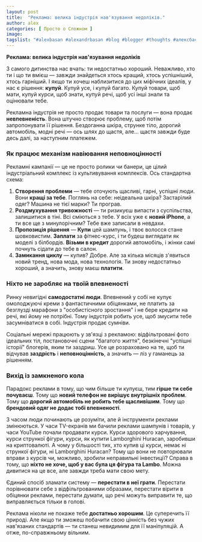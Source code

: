 ```yaml
---
layout: post
title:  "Реклама: велика індустрія нав'язування недоліків."
author: alex
categories: [ Просто о Сложном ]
image: 
tagslist: "#alexbasan #alexandrbasan #blog #blogger #thoughts #алексбасан #александрбасан #блог #блоггер #простоосложном #какработаетмир #какустроенмир #простоосложном #теориямира #теория"
---
```


**Реклама: велика індустрія нав'язування недоліків**

З самого дитинства нас вчать: ти недостатньо хороший. Неважливо, хто ти і що ти вмієш — завжди знайдеться хтось кращий, хтось успішніший, хтось гарніший. І якщо ти хочеш наблизитися до цих міфічних ідеалів, у нас є рішення: **купуй**. Купуй усе, і купуй багато. Купуй товари, щоб мати, купуй курси, щоб знати, купуй речі, щоб усі інші знали та оцінювали тебе.

Рекламна індустрія не просто продає товари та послуги — вона продає **невпевненість**. Вона штучно створює проблему, щоб потім запропонувати її рішення. Бездоганна шкіра, струнке тіло, дорогий автомобіль, модні речі — ось шлях до щастя, але… щастя завжди буде десь далі, за наступним платежем.

### **Як працює механізм навіювання неповноцінності**

Рекламні кампанії — це не просто ролики чи банери, це цілий індустріальний комплекс із культивування комплексів. Ось стандартна схема:

1. **Створення проблеми** — тебе оточують щасливі, гарні, успішні люди. Вони **кращі за тебе**. Поглянь на себе: неідеальна шкіра? Застарілий одяг? Машина не тієї марки? Ти програв.
2. **Роздмухування тривожності** — ти ризикуєш випасти з суспільства, залишитися в тіні. Всі сміються з тебе. У всіх уже є **новий iPhone**, а ти все ще з минулорічним? Тебе вже записали в невдахи.
3. **Пропозиція рішення** — **Купи** цей шампунь, і твоє волосся стане шовковистим. **Заплати** за фітнес-курс, і ти будеш виглядати як моделі з білбордів. **Візьми в кредит** дорогий автомобіль, і жінки самі почнуть сідати до тебе в салон.
4. **Замикання циклу** — купив? Добре. Але за кілька місяців з'явиться новий тренд, нова мода, нова технологія. Ти знову недостатньо хороший, а значить, знову маєш **платити**.

### **Ніхто не заробляє на твоїй впевненості**

Ринку невигідні **самодостатні люди**. Впевнений у собі не купує омолоджуючі креми з фантастичними обіцянками, не платить за безглузді марафони з "особистісного зростання" і не бере кредити на речі, які йому не потрібні. Тому індустрія робить усе, щоб змусити тебе засумніватися в собі. Індустрія продає сумніви.

Соціальні мережі працюють у зв'язці з рекламою: відфільтровані фото ідеальних тіл, постановочні сцени "багатого життя", безкінечні "успішні історії" блогерів, яким ти заздриш. Усе це розраховано на те, щоб ти відчував **заздрість** і **неповноцінність**, а значить — ліз у гаманець за рішенням.

### **Вихід із замкненого кола**

Парадокс реклами в тому, що чим більше ти купуєш, тим **гірше ти себе почуваєш**. Тому що **новий телефон не вирішує внутрішніх проблем**. Тому що **дорогий автомобіль не робить тебе щасливішим**. Тому що **брендовий одяг не додає тобі впевненості**.

З часом люди починають це розуміти, але й інструменти реклами змінюються. У часи TV-екранів ми бачили реклами шампунів і товарів, у часи YouTube почали продавати курси. Курси здорового харчування, курси стрункої фігури, курси, як купити Lamborghini Huracan, заробивши на криптовалюті. А чому у більшості тих, хто купив ці курси, немає ні стрункої фігури, ні Lamborghini Huracan? Тому що вони не повторювали вправи з курсів чи, можливо, зробили неправильні інвестиції? Справа в тому, що **ніхто не хоче, щоб у вас була ця фігура та Lambo**. Можна дивитися на це все, але завжди треба мати свою мету.

Єдиний спосіб зламати систему — **перестати в неї грати**. Перестати порівнювати себе з відфільтрованими образами, перестати вірити в обіцянки реклами, перестати думати, що речі можуть виправити те, що виправляється тільки в голові.

Реклама ніколи не покаже тебе **достатньо хорошим**. Це суперечить її природі. Але якщо ти зможеш побачити свою цінність без чужих нав'язаних стандартів — ти станеш невидимим для її маніпуляцій. А отже, по-справжньому вільним.